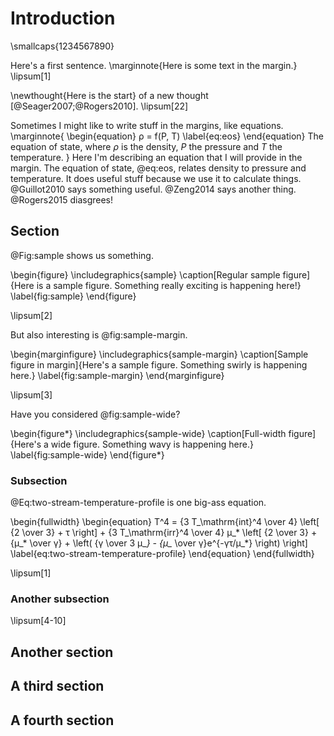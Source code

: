 # Introduction

\smallcaps{1234567890}

Here's a first sentence.
\marginnote{Here is some text in the margin.}
\lipsum[1]

\newthought{Here is the start} of a new thought [@Seager2007;@Rogers2010]. \lipsum[22]

Sometimes I might like to write stuff in the margins, like equations.
\marginnote{
    \begin{equation}
        ρ = f(P, T) \label{eq:eos}
    \end{equation}
    The equation of state, where $ρ$ is the density, $P$ the pressure and $T$ the temperature.
}
Here I'm describing an equation that I will provide in the margin.
The equation of state, @eq:eos, relates density to pressure and temperature.
It does useful stuff because we use it to calculate things.
@Guillot2010 says something useful. @Zeng2014 says another thing. @Rogers2015 diasgrees!

## Section

@Fig:sample shows us something.

\begin{figure}
    \includegraphics{sample}
    \caption[Regular sample figure]{Here is a sample figure. Something really exciting is happening here!}
    \label{fig:sample}
\end{figure}

\lipsum[2]

But also interesting is @fig:sample-margin.

\begin{marginfigure}
    \includegraphics{sample-margin}
    \caption[Sample figure in margin]{Here's a sample figure. Something swirly is happening here.}
    \label{fig:sample-margin}
\end{marginfigure}

\lipsum[3]

Have you considered @fig:sample-wide?

\begin{figure*}
    \includegraphics{sample-wide}
    \caption[Full-width figure]{Here's a wide figure. Something wavy is happening here.}
    \label{fig:sample-wide}
\end{figure*}

### Subsection

@Eq:two-stream-temperature-profile is one big-ass equation.

\begin{fullwidth}
\begin{equation}
    T^4 = {3 T_\mathrm{int}^4 \over 4} \left[ {2 \over 3} + τ \right] + {3 T_\mathrm{irr}^4 \over 4} μ_* \left[ {2 \over 3} + {μ_* \over γ} + \left( {γ \over 3 μ_*} - {μ_* \over γ}e^{-γτ/μ_*} \right) \right] \label{eq:two-stream-temperature-profile}
\end{equation}
\end{fullwidth}

\lipsum[1]

### Another subsection

\lipsum[4-10]

## Another section

## A third section

## A fourth section
